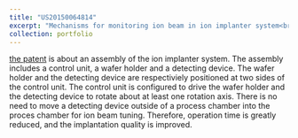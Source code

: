 ```yaml
---
title: "US20150064814"
excerpt: "Mechanisms for monitoring ion beam in ion implanter system<br/><img src='/images/USP.png' style='width: 50%;'>"
collection: portfolio
---
```


<a href="https://patents.google.com/patent/US20150064814">the patent</a> is about an assembly of the ion implanter system. The assembly includes a control unit, a wafer holder and a detecting device. The wafer holder and the detecting device are respectiviely positioned at two sides of the control unit. The control unit is configured to drive the wafer holder and the detecting device to rotate about at least one rotation axis. There is no need to move a detecting device outside of a process chamber into the proces chamber for ion beam tuning. Therefore, operation time is greatly reduced, and the implantation quality is improved.
